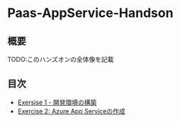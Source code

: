 # Paas-AppService-Handson

## 概要

TODO:このハンズオンの全体像を記載

## 目次

- [Exersise 1 - 開発環境の構築](./documents/Exercise%201.md)
- [Exercise 2: Azure App Serviceの作成](./Exercise%202.md)

